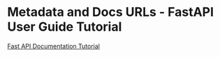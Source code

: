 # Metadata and Docs URLs - FastAPI User Guide Tutorial
[Fast API Documentation Tutorial](https://fastapi.tiangolo.com/tutorial/)